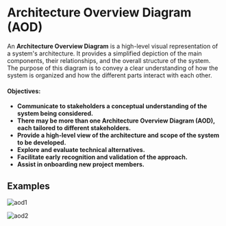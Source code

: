 # Architecture Overview Diagram (AOD)

An **Architecture Overview Diagram** is a high-level visual representation of a system's architecture. It provides a simplified depiction of the main components, their relationships, and the overall structure of the system. The purpose of this diagram is to convey a clear understanding of how the system is organized and how the different parts interact with each other.

#### Objectives:
- **Communicate to stakeholders a conceptual understanding of the system being considered.**
- **There may be more than one Architecture Overview Diagram (AOD), each tailored to different stakeholders.**
- **Provide a high-level view of the architecture and scope of the system to be developed.**
- **Explore and evaluate technical alternatives.**
- **Facilitate early recognition and validation of the approach.**
- **Assist in onboarding new project members.**

## Examples

![aod1](aod1.png)

![aod2](aod2.png)
